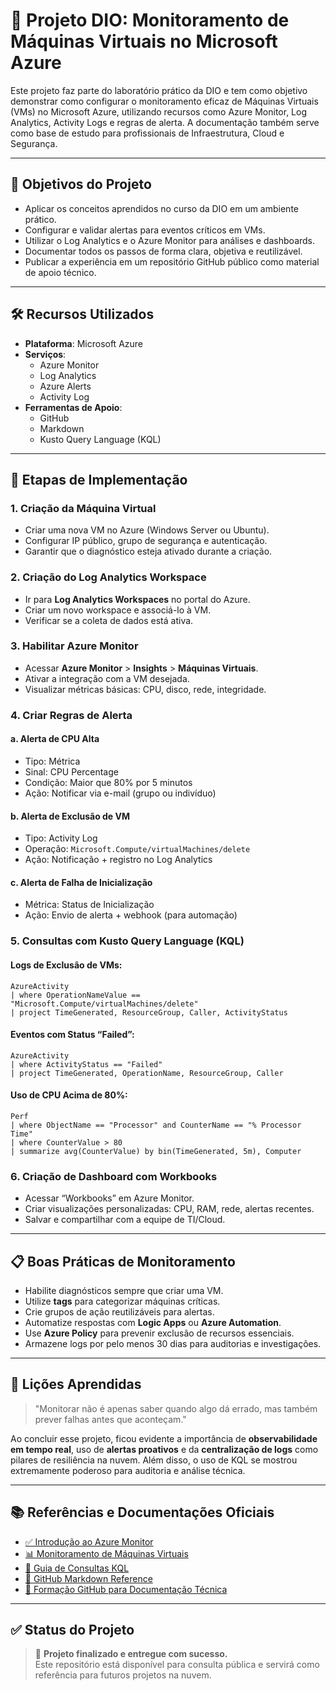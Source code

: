 # 🚀 Projeto DIO: Monitoramento de Máquinas Virtuais no Microsoft Azure

Este projeto faz parte do laboratório prático da DIO e tem como objetivo demonstrar como configurar o monitoramento eficaz de Máquinas Virtuais (VMs) no Microsoft Azure, utilizando recursos como Azure Monitor, Log Analytics, Activity Logs e regras de alerta. A documentação também serve como base de estudo para profissionais de Infraestrutura, Cloud e Segurança.

---

## 🎯 Objetivos do Projeto

- Aplicar os conceitos aprendidos no curso da DIO em um ambiente prático.
- Configurar e validar alertas para eventos críticos em VMs.
- Utilizar o Log Analytics e o Azure Monitor para análises e dashboards.
- Documentar todos os passos de forma clara, objetiva e reutilizável.
- Publicar a experiência em um repositório GitHub público como material de apoio técnico.

---

## 🛠️ Recursos Utilizados

- **Plataforma**: Microsoft Azure  
- **Serviços**:  
  - Azure Monitor  
  - Log Analytics  
  - Azure Alerts  
  - Activity Log  
- **Ferramentas de Apoio**:  
  - GitHub  
  - Markdown  
  - Kusto Query Language (KQL)

---

## 🧪 Etapas de Implementação

### 1. Criação da Máquina Virtual
- Criar uma nova VM no Azure (Windows Server ou Ubuntu).
- Configurar IP público, grupo de segurança e autenticação.
- Garantir que o diagnóstico esteja ativado durante a criação.

### 2. Criação do Log Analytics Workspace
- Ir para **Log Analytics Workspaces** no portal do Azure.
- Criar um novo workspace e associá-lo à VM.
- Verificar se a coleta de dados está ativa.

### 3. Habilitar Azure Monitor
- Acessar **Azure Monitor** > **Insights** > **Máquinas Virtuais**.
- Ativar a integração com a VM desejada.
- Visualizar métricas básicas: CPU, disco, rede, integridade.

### 4. Criar Regras de Alerta

#### a. Alerta de CPU Alta
- Tipo: Métrica
- Sinal: CPU Percentage
- Condição: Maior que 80% por 5 minutos
- Ação: Notificar via e-mail (grupo ou indivíduo)

#### b. Alerta de Exclusão de VM
- Tipo: Activity Log
- Operação: `Microsoft.Compute/virtualMachines/delete`
- Ação: Notificação + registro no Log Analytics

#### c. Alerta de Falha de Inicialização
- Métrica: Status de Inicialização
- Ação: Envio de alerta + webhook (para automação)

### 5. Consultas com Kusto Query Language (KQL)

#### Logs de Exclusão de VMs:
```kusto
AzureActivity
| where OperationNameValue == "Microsoft.Compute/virtualMachines/delete"
| project TimeGenerated, ResourceGroup, Caller, ActivityStatus
```

#### Eventos com Status “Failed”:
```kusto
AzureActivity
| where ActivityStatus == "Failed"
| project TimeGenerated, OperationName, ResourceGroup, Caller
```

#### Uso de CPU Acima de 80%:
```kusto
Perf
| where ObjectName == "Processor" and CounterName == "% Processor Time"
| where CounterValue > 80
| summarize avg(CounterValue) by bin(TimeGenerated, 5m), Computer
```

### 6. Criação de Dashboard com Workbooks
- Acessar “Workbooks” em Azure Monitor.
- Criar visualizações personalizadas: CPU, RAM, rede, alertas recentes.
- Salvar e compartilhar com a equipe de TI/Cloud.

---

## 📋 Boas Práticas de Monitoramento

- Habilite diagnósticos sempre que criar uma VM.
- Utilize **tags** para categorizar máquinas críticas.
- Crie grupos de ação reutilizáveis para alertas.
- Automatize respostas com **Logic Apps** ou **Azure Automation**.
- Use **Azure Policy** para prevenir exclusão de recursos essenciais.
- Armazene logs por pelo menos 30 dias para auditorias e investigações.

---

## 🧠 Lições Aprendidas

> "Monitorar não é apenas saber quando algo dá errado, mas também prever falhas antes que aconteçam."

Ao concluir esse projeto, ficou evidente a importância de **observabilidade em tempo real**, uso de **alertas proativos** e da **centralização de logs** como pilares de resiliência na nuvem. Além disso, o uso de KQL se mostrou extremamente poderoso para auditoria e análise técnica.

---

## 📚 Referências e Documentações Oficiais

- [✅ Introdução ao Azure Monitor](https://learn.microsoft.com/pt-br/azure/azure-monitor/overview)
- [📊 Monitoramento de Máquinas Virtuais](https://learn.microsoft.com/pt-br/azure/azure-monitor/vm/vminsights-overview)
- [📖 Guia de Consultas KQL](https://learn.microsoft.com/pt-br/azure/data-explorer/kusto/query/)
- [📘 GitHub Markdown Reference](https://guides.github.com/features/mastering-markdown/)
- [📓 Formação GitHub para Documentação Técnica](https://github.com/digitalinnovationone/github-certification)

---

## ✅ Status do Projeto

> 📌 **Projeto finalizado e entregue com sucesso.**  
> Este repositório está disponível para consulta pública e servirá como referência para futuros projetos na nuvem.

